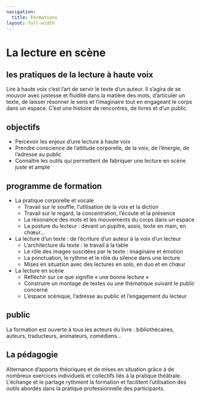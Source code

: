 ```yaml
---
navigation:
  title: Formations
layout: full-width
---
```


# La lecture en scène

## les pratiques de la lecture à haute voix

Lire à haute voix c’est l’art de servir le texte d’un auteur. Il s’agira de se mouvoir avec justesse et fluidité dans la matière des mots, d’articuler un texte, de laisser résonner le sens et l’imaginaire tout en engageant le corps dans un espace. C’est une histoire de rencontres, de livres et d’un public.

## objectifs

- Percevoir les enjeux d’une lecture à haute voix
- Prendre conscience de l’attitude corporelle, de la voix, de l’énergie, de l’adresse au public
- Connaître les outils qui permettent de fabriquer une lecture en scène juste et ample

## programme de formation

- La pratique corporelle et vocale
  - Travail sur le souffle, l’utilisation de la voix et la diction
  - Travail sur le regard, la concentration, l’écoute et la présence
  - La résonance des mots et les mouvements du corps dans un espace
  - La posture du lecteur : devant un pupitre, assis, texte en main, en chœur…
- La lecture d’un texte : de l’écriture d’un auteur à la voix d’un lecteur
  - L’architecture du texte : le travail à la table
  - Le rôle des images suscitées par le texte : imaginaire et émotion
  - La ponctuation, le rythme et le rôle du silence dans une lecture
  - Mises en situation avec des lectures en solo, en duo et en chœur
- La lecture en scène
  - Réfléchir sur ce que signifie « une bonne lecture »
  - Construire un montage de textes ou une thématique suivant le public concerné
  - L’espace scénique, l’adresse au public et l’engagement du lecteur

## public

La formation est ouverte à tous les acteurs du livre : bibliothécaires, auteurs, traducteurs, animateurs, comédiens...

## La pédagogie

Alternance d’apports théoriques et de mises en situation grâce à de nombreux exercices individuels et collectifs liés à la pratique théâtrale. L’échange et le partage rythment la formation et facilitent l’utilisation des outils abordés dans la pratique professionnelle des participants.
